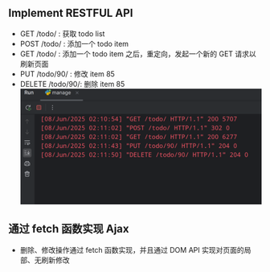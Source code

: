 ## Implement RESTFUL API
 - GET /todo/      : 获取 todo list
 - POST /todo/     : 添加一个 todo item
 - GET /todo/      : 添加一个 todo item 之后，重定向，发起一个新的 GET 请求以刷新页面
 - PUT /todo/90/   : 修改 item 85
 - DELETE /todo/90/: 删除 item 85
![img.png](img.png)

## 通过 fetch 函数实现 Ajax
- 删除、修改操作通过 fetch 函数实现，并且通过 DOM API 实现对页面的局部、无刷新修改